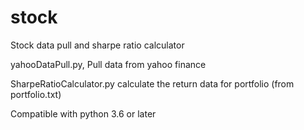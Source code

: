 # stock
Stock data pull and sharpe ratio calculator


yahooDataPull.py, Pull data from yahoo finance

SharpeRatioCalculator.py calculate the return data for portfolio (from portfolio.txt)

Compatible with python 3.6 or later
